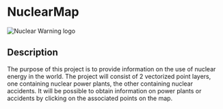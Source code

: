 # NuclearMap

![Nuclear Warning logo](https://proxy.duckduckgo.com/iu/?u=https://upload.wikimedia.org/wikipedia/commons/thumb/a/ae/Nuclear_symbol.svg/128px-Nuclear_symbol.svg.png&f=1)

## Description
The purpose of this project is to provide information on the use of nuclear energy in the world. The project will consist of 2 vectorized point layers, one containing nuclear power plants, the other containing nuclear accidents. It will be possible to obtain information on power plants or accidents by clicking on the associated points on the map.

